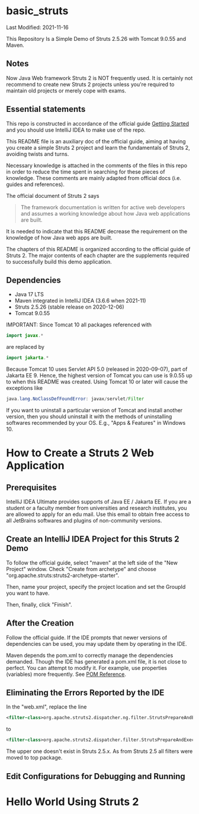 # basic_struts

Last Modified: 2021-11-16

This Repository Is a Simple Demo of Struts 2.5.26 with Tomcat 9.0.55 and Maven.

## Notes

Now Java Web framework Struts 2 is NOT frequently used. It is certainly not recommend to create new Struts 2 projects unless you're required to maintain old projects or merely cope with exams.

## Essential statements

This repo is constructed in accordance of the official guide [Getting Started](https://struts.apache.org/getting-started/) and you should use IntelliJ IDEA to make use of the repo.

This README file is an auxiliary doc of the official guide, aiming at having you create a simple Struts 2 project and learn the fundamentals of Struts 2, avoiding twists and turns.

Necessary knowledge is attached in the comments of the files in this repo in order to reduce the time spent in searching for these pieces of knowledge. These comments are mainly adapted from official docs (i.e. guides and references).

The official document of Struts 2 says

> The framework documentation is written for active web developers and assumes a working knowledge about how Java web applications are built.

It is needed to indicate that this README decrease the requirement on the knowledge of how Java web apps are built.

The chapters of this README is organized according to the official guide of Struts 2. The major contents of each chapter are the supplements required to successfully build this demo application.

## Dependencies

- Java 17 LTS
- Maven integrated in IntelliJ IDEA (3.6.6 when 2021-11)
- Struts 2.5.26 (stable release on 2020-12-06)
- Tomcat 9.0.55

IMPORTANT: Since Tomcat 10 all packages referenced with

```java
import javax.*
```

are replaced by

```java
import jakarta.*
```

Because Tomcat 10 uses Servlet API 5.0 (released in 2020-09-07), part of Jakarta EE 9. Hence, the highest version of Tomcat you can use is 9.0.55 up to when this README was created. Using Tomcat 10 or later will cause the exceptions like

```java
java.lang.NoClassDefFoundError: javax/servlet/Filter
```

If you want to uninstall a particular version of Tomcat and install another version, then you should uninstall it with the methods of uninstalling softwares recommended by your OS. E.g., "Apps & Features" in Windows 10.

# How to Create a Struts 2 Web Application

## Prerequisites

IntelliJ IDEA Ultimate provides supports of Java EE / Jakarta EE. If you are a student or a faculty member from universities and research institutes, you are allowed to apply for an edu mail. Use this email to obtain free access to all JetBrains softwares and plugins of non-community versions.

## Create an IntelliJ IDEA Project for this Struts 2 Demo

To follow the official guide, select "maven" at the left side of the "New Project" window. Check "Create from archetype" and choose "org.apache.struts:struts2-archetype-starter".

Then, name your project, specify the project location and set the GroupId you want to have.

Then, finally, click "Finish".

## After the Creation

Follow the official guide. If the IDE prompts that newer versions of dependencies can be used, you may update them by operating in the IDE.

Maven depends the pom.xml to correctly manage the dependencies demanded. Though the IDE has generated a pom.xml file, it is not close to perfect. You can attempt to modify it. For example, use properties (variables) more frequently. See [POM Reference](https://maven.apache.org/pom.html).

## Eliminating the Errors Reported by the IDE

In the "web.xml", replace the line

```xml
<filter-class>org.apache.struts2.dispatcher.ng.filter.StrutsPrepareAndExecuteFilter</filter-class>
```

to

```xml
<filter-class>org.apache.struts2.dispatcher.filter.StrutsPrepareAndExecuteFilter</filter-class>
```

The upper one doesn't exist in Struts 2.5.x. As from Struts 2.5 all filters were moved to top package.

## Edit Configurations for Debugging and Running



# Hello World Using Struts 2

